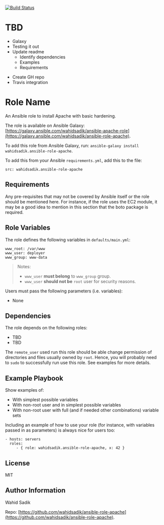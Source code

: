 [![Build Status](https://travis-ci.org/wahidsadik/ansible-role-apache.svg?branch=master)](https://travis-ci.org/wahidsadik/ansible-role-apache)

TBD
===

- Galaxy
- Testing it out
- Update readme
  - Identify dependencies
  - Examples
  - Requirements
+ Create GH repo
+ Travis integration

Role Name
=========

An Ansible role to install Apache with basic hardening.

The role is available on Ansible Galaxy: [https://galaxy.ansible.com/wahidsadik/ansible-apache-role](https://galaxy.ansible.com/wahidsadik/ansible-role-apache).

To add this role from Ansible Galaxy, run: `ansible-galaxy install wahidsadik.ansible-role-apache`.

To add this from your Ansible `requirements.yml`, add this to the file:

    src: wahidsadik.ansible-role-apache


Requirements
------------

Any pre-requisites that may not be covered by Ansible itself or the role should be mentioned here. For instance, if the role uses the EC2 module, it may be a good idea to mention in this section that the boto package is required.

Role Variables
--------------

The role defines the following variables in `defaults/main.yml`:

    www_root: /var/www
    www_user: deployer
    www_group: www-data

>Notes:
>
> - `www_user` **must belong** to `www_group` group.
> - `www_user` **should not be** `root` user for security reasons.


Users must pass the following parameters (i.e. variables):

- None

Dependencies
------------

The role depends on the following roles:

- TBD
- TBD

The `remote_user` used run this role should be able change permission of directories and files usually owned by `root`. Hence, you will probably need to `sudo` to successfully run use this role. See examples for more details.

Example Playbook
----------------

Show examples of:

- With simplest possible variables
- With non-root user and in simplest possible variables
- With non-root user with full (and if needed other combinations) variable sets

Including an example of how to use your role (for instance, with variables passed in as parameters) is always nice for users too:

    - hosts: servers
      roles:
         - { role: wahidsadik.ansible-role-apache, x: 42 }

License
-------

MIT

Author Information
------------------

Wahid Sadik

Repo: [https://github.com/wahidsadik/ansible-role-apache](https://github.com/wahidsadik/ansible-role-apache).
